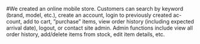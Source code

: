 #We created   an online mobile store. Customers can search by keyword (brand, model,  etc.),  create  an  account,  login to  previously  created  ac- count,  add  to  cart,  ”purchase” items,  view order  history  (including  expected  arrival  date),  logout,  or contact site admin.   Admin functions include view all order history,  add/delete items from stock, edit item details, etc.
